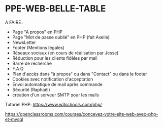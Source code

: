 # PPE-WEB-BELLE-TABLE

A FAIRE :

- Page "A propos" en PHP
- Page "Mot de passe oublié" en PHP (fait Axelle)
- NewsLetter
- Footer (Mentions légales)
- Réseaux sociaux  (en cours de réalisation par Jesse)
- Réduction pour les clients fidèles par mail
- Barre de recherche
- F.A.Q
- Plan d'accès dans "à propos" ou dans "Contact" ou dans le footer
- Cookies avec notification d'acceptation
- Envoi automatique de mail après commande
- Sécurité (Raphaël)
- création d'un serveur SMTP pour les mails


Tutoriel PHP:
https://www.w3schools.com/php/

https://openclassrooms.com/courses/concevez-votre-site-web-avec-php-et-mysql
